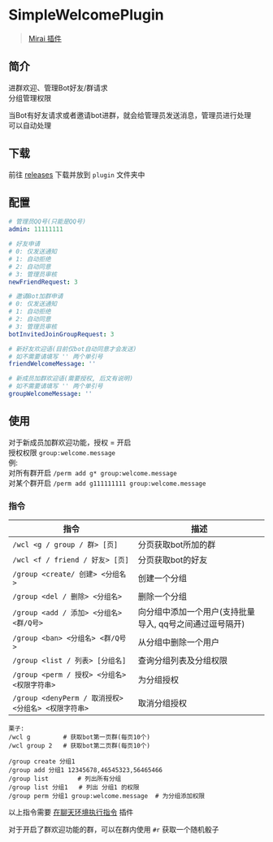# SimpleWelcomePlugin

> [Mirai 插件](https://github.com/mamoe/mirai)

## 简介
进群欢迎、管理Bot好友/群请求   
分组管理权限

当Bot有好友请求或者邀请bot进群，就会给管理员发送消息，管理员进行处理    
可以自动处理

## 下载
前往 [releases](https://github.com/Colter23/simple-welcome-plugin/releases) 下载并放到 `plugin` 文件夹中

## 配置
```yaml
# 管理员QQ号(只能是QQ号)
admin: 11111111

# 好友申请
# 0: 仅发送通知
# 1: 自动拒绝
# 2: 自动同意
# 3: 管理员审核
newFriendRequest: 3

# 邀请Bot加群申请
# 0: 仅发送通知
# 1: 自动拒绝
# 2: 自动同意
# 3: 管理员审核
botInvitedJoinGroupRequest: 3

# 新好友欢迎语(目前仅bot自动同意才会发送)
# 如不需要请填写 '' 两个单引号
friendWelcomeMessage: ''

# 新成员加群欢迎语(需要授权, 后文有说明) 
# 如不需要请填写 '' 两个单引号
groupWelcomeMessage: ''

```

## 使用
对于新成员加群欢迎功能，授权 = 开启   
授权权限 `group:welcome.message`    
例:    
对所有群开启 `/perm add g* group:welcome.message`    
对某个群开启 `/perm add g111111111 group:welcome.message`

### 指令

| 指令                                       | 描述                              |
|------------------------------------------|---------------------------------|
| `/wcl <g / group / 群> [页]`               | 分页获取bot所加的群                     |
| `/wcl <f / friend / 好友> [页]`             | 分页获取bot的好友                      |
| `/group <create/ 创建> <分组名>`              | 创建一个分组                          |
| `/group <del / 删除> <分组名>`                | 删除一个分组                          |
| `/group <add / 添加> <分组名> <群/Q号>`         | 向分组中添加一个用户(支持批量导入, qq号之间通过逗号隔开) |
| `/group <ban> <分组名> <群/Q号>`              | 从分组中删除一个用户                      |
| `/group <list / 列表> [分组名]`               | 查询分组列表及分组权限                     |
| `/group <perm / 授权> <分组名> <权限字符串>`       | 为分组授权                           |
| `/group <denyPerm / 取消授权> <分组名> <权限字符串>` | 取消分组授权                          |
```
栗子: 
/wcl g         # 获取bot第一页群(每页10个)
/wcl group 2   # 获取bot第二页群(每页10个)

/group create 分组1
/group add 分组1 12345678,46545323,56465466
/group list        # 列出所有分组
/group list 分组1   # 列出 分组1 的权限
/group perm 分组1 group:welcome.message  # 为分组添加权限
```
以上指令需要 [在聊天环境执行指令](https://github.com/project-mirai/chat-command) 插件    

对于开启了群欢迎功能的群，可以在群内使用 `#r` 获取一个随机骰子


